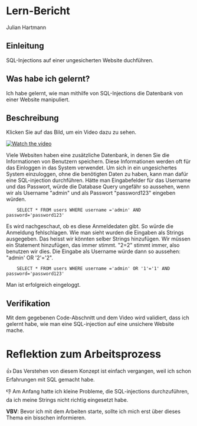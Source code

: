 # Lern-Bericht
Julian Hartmann

## Einleitung

SQL-Injections auf einer ungesicherten Website duchführen.

## Was habe ich gelernt?

Ich habe gelernt, wie man mithilfe von SQL-Injections die Datenbank von einer Website manipuliert.

## Beschreibung

Klicken Sie auf das Bild, um ein Video dazu zu sehen.

[![Watch the video](https://img.youtube.com/vi/FarGpSSHgL8/sddefault.jpg)](https://www.youtube.com/watch?v=FarGpSSHgL8)

Viele Websiten haben eine zusätzliche Datenbank, in denen Sie die Informationen von Benutzern speichern. Diese Informationen werden oft für das Einloggen in das System verwendet. Um sich in ein ungesichertes System einzuloggen, ohne die benötigten Daten zu haben, kann man dafür eine SQL-injection durchführen. Hätte man Eingabefelder für das Username und das Passwort, würde die Database Query ungefähr so aussehen, wenn wir als Username "admin" und als Passwort "password123" eingeben würden.

```
    SELECT * FROM users WHERE username ='admin' AND password='password123'
```
Es wird nachgeschaut, ob es diese Anmeldedaten gibt. So würde die Anmeldung fehlschlagen. Wie man sieht wurden die Eingaben als Strings ausgegeben. Das heisst wir könnten selber Strings hinzufügen. Wir müssen ein Statement hinzufügen, das immer stimmt. "2=2" stimmt immer, also benutzen wir dies. Die Eingabe als Username würde dann so aussehen: "admin' OR '2'='2".

```
    SELECT * FROM users WHERE username ='admin' OR '1'='1' AND password='password123'
```
Man ist erfolgreich eingeloggt.

## Verifikation

Mit dem gegebenen Code-Abschnitt und dem Video wird validiert, dass ich gelernt habe, wie man eine SQL-injection auf eine unsichere Website mache.

# Reflektion zum Arbeitsprozess

👍 Das Verstehen von diesem Konzept ist einfach vergangen, weil ich schon Erfahrungen mit SQL gemacht habe.

👎 Am Anfang hatte ich kleine Probleme, die SQL-injections durchzuführen, da ich meine Strings nicht richtig eingesetzt habe.

**VBV**: Bevor ich mit dem Arbeiten starte, sollte ich mich erst über dieses Thema ein bisschen informieren.

